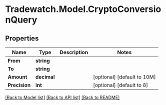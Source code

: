 # Tradewatch.Model.CryptoConversionQuery

## Properties

Name | Type | Description | Notes
------------ | ------------- | ------------- | -------------
**From** | **string** |  | 
**To** | **string** |  | 
**Amount** | **decimal** |  | [optional] [default to 10M]
**Precision** | **int** |  | [optional] [default to 8]

[[Back to Model list]](../README.md#documentation-for-models) [[Back to API list]](../README.md#documentation-for-api-endpoints) [[Back to README]](../README.md)

